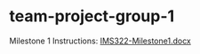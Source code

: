 # team-project-group-1

Milestone 1 Instructions:
[IMS322-Milestone1.docx](./IMS322-Milestone1.docx)
